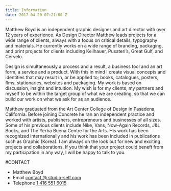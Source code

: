 ```yaml
---
title: Information
date: 2017-04-20 07:21:00 Z
---
```


Matthew Boyd is an independent graphic designer and art director with over 12 years of experience. As Design Director Matthew leads projects for a wide range of clients, always with a focus on critical details, typography and materials. He currently works on a wide range of branding, packaging, and print projects for clients including Keilhauer, Pusateri’s, Great Gulf, and Cérvelo.

Design is simultaneously a process and a result, a business tool and an art form, a service and a product. With this in mind I create visual concepts and identities that may result in, or be applied to; books, catalogues, posters, flms, stationaries, websites and packaging. My work is based on discussion, insight and intuition. My wish is for my clients, my partners and myself to be within the target group of what we are creating, so that we can build our work on what we ask for as an audience.

Matthew graduated from the Art Center College of Design in Pasadena, California. Before joining Concrete he ran an independent practice and worked with artists, publishers, entrepreneurs and businesses of all sizes. Some of his previous clients include Nike, Vans, Now-Again Records, J&L Books, and The Yerba Buena Centre for the Arts. His work has been recognized internationally and his work has been included in publications such as Graphic (Korea). I am always on the look out for new and exciting projects and collaborations. If you think that your project could beneft from my participation in any way, I will be happy to talk to you.

#CONTACT

* Matthew Boyd
* Email [contact @ studio-self.com](mailto:contact@studio-self.com)
* Telephone [1 416 551 6015](tel:14165516015)